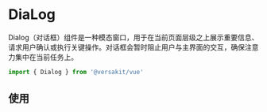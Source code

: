 # DiaLog

Dialog（对话框）组件是一种模态窗口，用于在当前页面层级之上展示重要信息、请求用户确认或执行关键操作。对话框会暂时阻止用户与主界面的交互，确保注意力集中在当前任务上。

```Typescript
import { Dialog } from '@versakit/vue'
```

## 使用

<demo vue="./example/index.vue" />
